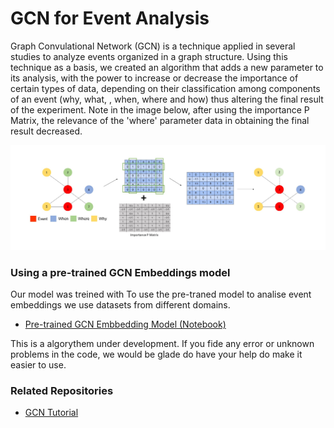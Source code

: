 # GCN for Event Analysis

Graph Convulational Network (GCN) is a technique applied in several studies to analyze events organized in a graph structure. Using this technique as a basis, we created an algorithm that adds a new parameter to its analysis, with the power to increase or decrease the importance of certain types of data, depending on their classification among components of an event (why, what, , when, where and how) thus altering the final result of the experiment. Note in the image below, after using the importance P Matrix, the relevance of the 'where' parameter data in obtaining the final result decreased.

<img src="img.jpg" alt="drawing" width="600"/>

### Using a pre-trained GCN Embeddings model

Our model was treined with 
To use the pre-traned model to analise event embeddings we use datasets from different domains.


* [Pre-trained GCN Embbedding Model (Notebook)](GCN_+_Regularization_+_BERT_para_Event_Embeddings_.ipynb)


This is a algorythem under development. If you fide any error or unknown problems in the code, we would be glade do have your help do make it easier to use.

### Related Repositories

* [GCN Tutorial](https://github.com/dbusbridge/gcn_tutorial)
